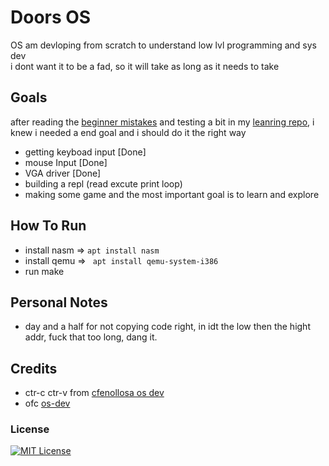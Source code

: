 # Doors OS

OS am devloping from scratch to understand low lvl programming and sys dev   
i dont want it to be a fad, so it will take as long as it needs to take

## Goals
after reading the [beginner mistakes](https://wiki.osdev.org/Beginner_Mistakes) and testing a bit in my [leanring repo](https://github.com/t-88/Code-Bongo-III/tree/main/os-dev), i knew i needed a end goal and i should do it the right way   
-   getting keyboad input [Done]
-   mouse Input [Done]
-   VGA driver [Done]
-   building a repl (read excute print loop)
-   making some game
and the most important goal is to learn and explore     

## How To Run
-   install nasm => ```apt install nasm```
-   install qemu => ``` apt install qemu-system-i386```
-   run make


## Personal Notes
-   day and a half for not copying code right, in idt the low then the hight addr, fuck that too long, dang it.



## Credits
-   ctr-c ctr-v from [cfenollosa os dev](https://github.com/cfenollosa/os-tutorial/tree/master)
-   ofc [os-dev](https://wiki.osdev.org/Expanded_Main_Page) 

### License
[![MIT License](https://img.shields.io/badge/License-MIT-green.svg)](https://choosealicense.com/licenses/mit/)